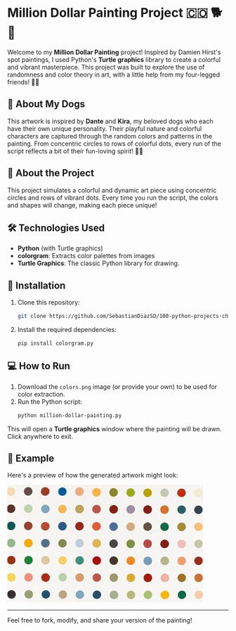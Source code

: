 # Million Dollar Painting Project 🇨🇴 🐕🐶

Welcome to my **Million Dollar Painting** project! Inspired by Damien Hirst's spot paintings, I used Python's **Turtle graphics** library to create a colorful and vibrant masterpiece. This project was built to explore the use of randomness and color theory in art, with a little help from my four-legged friends! 🎨✨

## 🐾 About My Dogs

This artwork is inspired by **Dante** and **Kira**, my beloved dogs who each have their own unique personality. Their playful nature and colorful characters are captured through the random colors and patterns in the painting. From concentric circles to rows of colorful dots, every run of the script reflects a bit of their fun-loving spirit! 🐶💫

## 🚀 About the Project

This project simulates a colorful and dynamic art piece using concentric circles and rows of vibrant dots. Every time you run the script, the colors and shapes will change, making each piece unique!

## 🛠️ Technologies Used

- **Python** (with Turtle graphics)
- **colorgram**: Extracts color palettes from images
- **Turtle Graphics**: The classic Python library for drawing.

## 🎨 Installation

1. Clone this repository:
    ```bash
    git clone https://github.com/SebastianDiazSD/100-python-projects-challenge.git
    ```
2. Install the required dependencies:
    ```bash
    pip install colorgram.py
    ```

## 💻 How to Run

1. Download the `colors.png` image (or provide your own) to be used for color extraction.
2. Run the Python script:
    ```bash
    python million-dollar-painting.py
    ```

This will open a **Turtle graphics** window where the painting will be drawn. Click anywhere to exit.

## 📸 Example

Here's a preview of how the generated artwork might look:

![Million Dollar Painting Example](image.jpg)

---

Feel free to fork, modify, and share your version of the painting!

